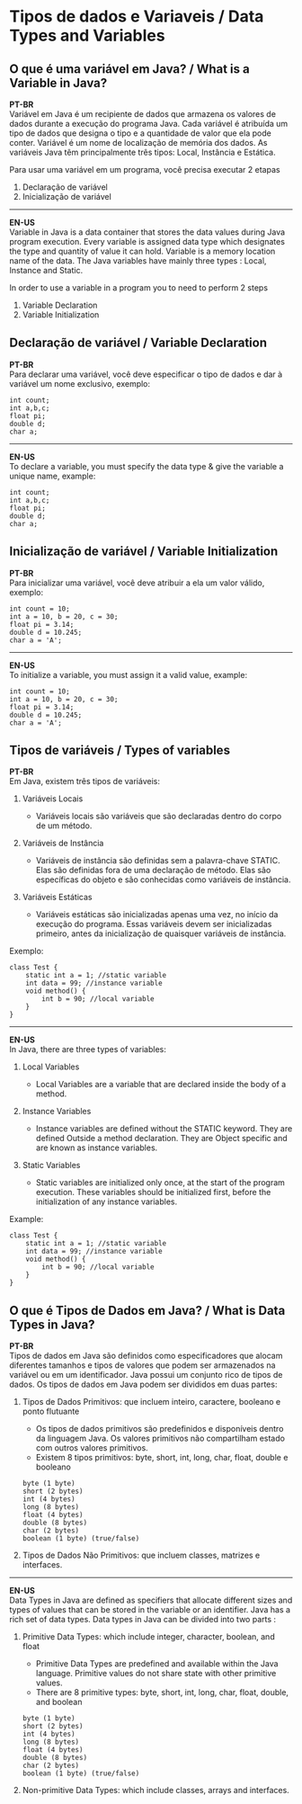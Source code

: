 # Tipos de dados e Variaveis / Data Types and Variables

## O que é uma variável em Java? / What is a Variable in Java? 
**PT-BR**  
Variável em Java é um recipiente de dados que armazena os valores de dados durante a execução do programa Java. Cada variável é atribuída um tipo de dados que designa o tipo e a quantidade de valor que ela pode conter. Variável é um nome de localização de memória dos dados. As variáveis Java têm principalmente três tipos: Local, Instância e Estática.

Para usar uma variável em um programa, você precisa executar 2 etapas

1. Declaração de variável
2. Inicialização de variável

*** 

**EN-US**  
Variable in Java is a data container that stores the data values during Java program execution. Every variable is assigned data type which designates the type and quantity of value it can hold. Variable is a memory location name of the data. The Java variables have mainly three types : Local, Instance and Static.

In order to use a variable in a program you to need to perform 2 steps

1. Variable Declaration
2. Variable Initialization

## Declaração de variável / Variable Declaration

**PT-BR**  
Para declarar uma variável, você deve especificar o tipo de dados e dar à variável um nome exclusivo, exemplo:

```
int count;
int a,b,c;
float pi;
double d;
char a;
```

***

**EN-US**  
To declare a variable, you must specify the data type & give the variable a unique name, example:

```
int count;
int a,b,c;
float pi;
double d;
char a;
```

## Inicialização de variável / Variable Initialization

**PT-BR**  
Para inicializar uma variável, você deve atribuir a ela um valor válido, exemplo:

```
int count = 10;
int a = 10, b = 20, c = 30;
float pi = 3.14;
double d = 10.245;
char a = 'A';
```

***

**EN-US**  
To initialize a variable, you must assign it a valid value, example:

```
int count = 10;
int a = 10, b = 20, c = 30;
float pi = 3.14;
double d = 10.245;
char a = 'A';
```

## Tipos de variáveis / Types of variables

**PT-BR**  
Em Java, existem três tipos de variáveis:

1. Variáveis Locais
    - Variáveis locais são variáveis que são declaradas dentro do corpo de um método.

2. Variáveis de Instância
    - Variáveis de instância são definidas sem a palavra-chave STATIC. Elas são definidas fora de uma declaração de método. Elas são específicas do objeto e são conhecidas como variáveis de instância.

3. Variáveis Estáticas
    - Variáveis estáticas são inicializadas apenas uma vez, no início da execução do programa. Essas variáveis devem ser inicializadas primeiro, antes da inicialização de quaisquer variáveis de instância.

Exemplo:

```
class Test {
    static int a = 1; //static variable  
    int data = 99; //instance variable  
    void method() {
        int b = 90; //local variable  
    }
}
```

***

**EN-US**  
In Java, there are three types of variables:

1. Local Variables
    - Local Variables are a variable that are declared inside the body of a method.

2. Instance Variables
    - Instance variables are defined without the STATIC keyword. They are defined Outside a method declaration. They are Object specific and are known as instance variables.
3. Static Variables
    - Static variables are initialized only once, at the start of the program execution. These variables should be initialized first, before the initialization of any instance variables.

Example:

```
class Test {
    static int a = 1; //static variable  
    int data = 99; //instance variable  
    void method() {
        int b = 90; //local variable  
    }
}
```

## O que é Tipos de Dados em Java? / What is Data Types in Java?

**PT-BR**  
Tipos de dados em Java são definidos como especificadores que alocam diferentes tamanhos e tipos de valores que podem ser armazenados na variável ou em um identificador. Java possui um conjunto rico de tipos de dados. Os tipos de dados em Java podem ser divididos em duas partes:

1. Tipos de Dados Primitivos: que incluem inteiro, caractere, booleano e ponto flutuante
    - Os tipos de dados primitivos são predefinidos e disponíveis dentro da linguagem Java. Os valores primitivos não compartilham estado com outros valores primitivos.
    - Existem 8 tipos primitivos: byte, short, int, long, char, float, double e booleano
    
    ```
    byte (1 byte)
    short (2 bytes)
    int (4 bytes)
    long (8 bytes)
    float (4 bytes)
    double (8 bytes)
    char (2 bytes)
    boolean (1 byte) (true/false)
    ```

2. Tipos de Dados Não Primitivos: que incluem classes, matrizes e interfaces.

***

**EN-US**  
Data Types in Java are defined as specifiers that allocate different sizes and types of values that can be stored in the variable or an identifier. Java has a rich set of data types. Data types in Java can be divided into two parts :

1. Primitive Data Types: which include integer, character, boolean, and float
    - Primitive Data Types are predefined and available within the Java language. Primitive values do not share state with other primitive values.
    - There are 8 primitive types: byte, short, int, long, char, float, double, and boolean
    
    ```
    byte (1 byte)
    short (2 bytes)
    int (4 bytes)
    long (8 bytes)
    float (4 bytes)
    double (8 bytes)
    char (2 bytes)
    boolean (1 byte) (true/false)
    ```


2. Non-primitive Data Types: which include classes, arrays and interfaces.

